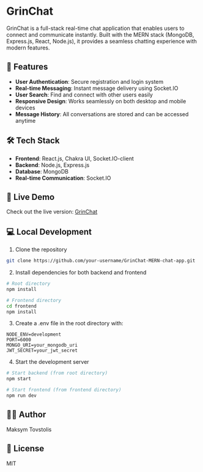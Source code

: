 # GrinChat

GrinChat is a full-stack real-time chat application that enables users to connect and communicate instantly. Built with the MERN stack (MongoDB, Express.js, React, Node.js), it provides a seamless chatting experience with modern features.

## 🌟 Features

- **User Authentication**: Secure registration and login system
- **Real-time Messaging**: Instant message delivery using Socket.IO
- **User Search**: Find and connect with other users easily
- **Responsive Design**: Works seamlessly on both desktop and mobile devices
- **Message History**: All conversations are stored and can be accessed anytime

## 🛠️ Tech Stack

- **Frontend**: React.js, Chakra UI, Socket.IO-client
- **Backend**: Node.js, Express.js
- **Database**: MongoDB
- **Real-time Communication**: Socket.IO

## 🚀 Live Demo

Check out the live version: [GrinChat](https://grinchat-8yvp.onrender.com/)

## 💻 Local Development

1. Clone the repository
```bash
git clone https://github.com/your-username/GrinChat-MERN-chat-app.git
```

2. Install dependencies for both backend and frontend
```bash
# Root directory
npm install

# Frontend directory
cd frontend
npm install
```

3. Create a .env file in the root directory with:
```
NODE_ENV=development
PORT=6000
MONGO_URI=your_mongodb_uri
JWT_SECRET=your_jwt_secret
```

4. Start the development server
```bash
# Start backend (from root directory)
npm start

# Start frontend (from frontend directory)
npm run dev
```

## 👨‍💻 Author

Maksym Tovstolis

## 📝 License

MIT


